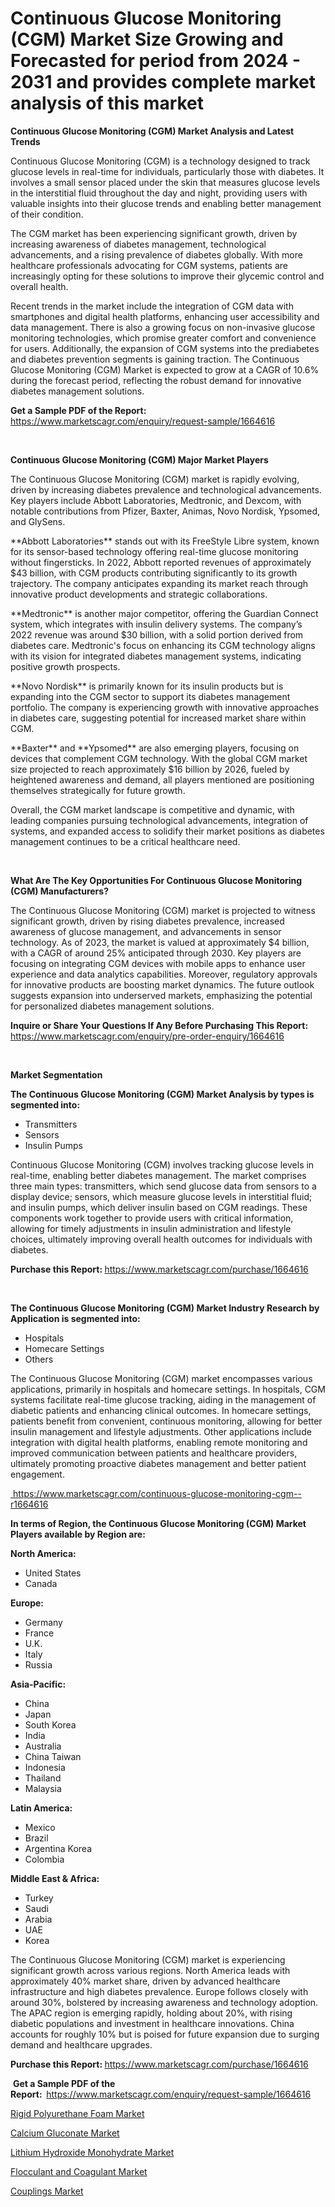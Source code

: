 <p><h1>Continuous Glucose Monitoring (CGM) Market Size Growing and Forecasted for period from 2024 - 2031 and provides complete market analysis of this market</h1></p><p><strong>Continuous Glucose Monitoring (CGM) Market Analysis and Latest Trends</strong></p>
<p><p>Continuous Glucose Monitoring (CGM) is a technology designed to track glucose levels in real-time for individuals, particularly those with diabetes. It involves a small sensor placed under the skin that measures glucose levels in the interstitial fluid throughout the day and night, providing users with valuable insights into their glucose trends and enabling better management of their condition. </p><p>The CGM market has been experiencing significant growth, driven by increasing awareness of diabetes management, technological advancements, and a rising prevalence of diabetes globally. With more healthcare professionals advocating for CGM systems, patients are increasingly opting for these solutions to improve their glycemic control and overall health. </p><p>Recent trends in the market include the integration of CGM data with smartphones and digital health platforms, enhancing user accessibility and data management. There is also a growing focus on non-invasive glucose monitoring technologies, which promise greater comfort and convenience for users. Additionally, the expansion of CGM systems into the prediabetes and diabetes prevention segments is gaining traction. The Continuous Glucose Monitoring (CGM) Market is expected to grow at a CAGR of 10.6% during the forecast period, reflecting the robust demand for innovative diabetes management solutions.</p></p>
<p><strong>Get a Sample PDF of the Report:&nbsp;</strong> <a href="https://www.marketscagr.com/enquiry/request-sample/1664616?utm_campaign=1884&utm_medium=2&utm_source=Github&utm_content=ia&utm_term=09122024&utm_id=continuous-glucose-monitoring-cgm">https://www.marketscagr.com/enquiry/request-sample/1664616</a></p>
<p>&nbsp;</p>
<p><strong>Continuous Glucose Monitoring (CGM) Major Market Players</strong></p>
<p><p>The Continuous Glucose Monitoring (CGM) market is rapidly evolving, driven by increasing diabetes prevalence and technological advancements. Key players include Abbott Laboratories, Medtronic, and Dexcom, with notable contributions from Pfizer, Baxter, Animas, Novo Nordisk, Ypsomed, and GlySens.</p><p>**Abbott Laboratories** stands out with its FreeStyle Libre system, known for its sensor-based technology offering real-time glucose monitoring without fingersticks. In 2022, Abbott reported revenues of approximately $43 billion, with CGM products contributing significantly to its growth trajectory. The company anticipates expanding its market reach through innovative product developments and strategic collaborations.</p><p>**Medtronic** is another major competitor, offering the Guardian Connect system, which integrates with insulin delivery systems. The company’s 2022 revenue was around $30 billion, with a solid portion derived from diabetes care. Medtronic's focus on enhancing its CGM technology aligns with its vision for integrated diabetes management systems, indicating positive growth prospects.</p><p>**Novo Nordisk** is primarily known for its insulin products but is expanding into the CGM sector to support its diabetes management portfolio. The company is experiencing growth with innovative approaches in diabetes care, suggesting potential for increased market share within CGM.</p><p>**Baxter** and **Ypsomed** are also emerging players, focusing on devices that complement CGM technology. With the global CGM market size projected to reach approximately $16 billion by 2026, fueled by heightened awareness and demand, all players mentioned are positioning themselves strategically for future growth.</p><p>Overall, the CGM market landscape is competitive and dynamic, with leading companies pursuing technological advancements, integration of systems, and expanded access to solidify their market positions as diabetes management continues to be a critical healthcare need.</p></p>
<p>&nbsp;</p>
<p><strong>What Are The Key Opportunities For Continuous Glucose Monitoring (CGM) Manufacturers?</strong></p>
<p><p>The Continuous Glucose Monitoring (CGM) market is projected to witness significant growth, driven by rising diabetes prevalence, increased awareness of glucose management, and advancements in sensor technology. As of 2023, the market is valued at approximately $4 billion, with a CAGR of around 25% anticipated through 2030. Key players are focusing on integrating CGM devices with mobile apps to enhance user experience and data analytics capabilities. Moreover, regulatory approvals for innovative products are boosting market dynamics. The future outlook suggests expansion into underserved markets, emphasizing the potential for personalized diabetes management solutions.</p></p>
<p><strong>Inquire or Share Your Questions If Any Before Purchasing This Report:</strong> <a href="https://www.marketscagr.com/enquiry/pre-order-enquiry/1664616?utm_campaign=1884&utm_medium=2&utm_source=Github&utm_content=ia&utm_term=09122024&utm_id=continuous-glucose-monitoring-cgm">https://www.marketscagr.com/enquiry/pre-order-enquiry/1664616</a></p>
<p>&nbsp;</p>
<p><strong>Market Segmentation</strong></p>
<p><strong>The Continuous Glucose Monitoring (CGM) Market Analysis by types is segmented into:</strong></p>
<p><ul><li>Transmitters</li><li>Sensors</li><li>Insulin Pumps</li></ul></p>
<p><p>Continuous Glucose Monitoring (CGM) involves tracking glucose levels in real-time, enabling better diabetes management. The market comprises three main types: transmitters, which send glucose data from sensors to a display device; sensors, which measure glucose levels in interstitial fluid; and insulin pumps, which deliver insulin based on CGM readings. These components work together to provide users with critical information, allowing for timely adjustments in insulin administration and lifestyle choices, ultimately improving overall health outcomes for individuals with diabetes.</p></p>
<p><strong>Purchase this Report:&nbsp;</strong><a href="https://www.marketscagr.com/purchase/1664616?utm_campaign=1884&utm_medium=2&utm_source=Github&utm_content=ia&utm_term=09122024&utm_id=continuous-glucose-monitoring-cgm">https://www.marketscagr.com/purchase/1664616</a></p>
<p>&nbsp;</p>
<p><strong>The Continuous Glucose Monitoring (CGM) Market Industry Research by Application is segmented into:</strong></p>
<p><ul><li>Hospitals</li><li>Homecare Settings</li><li>Others</li></ul></p>
<p><p>The Continuous Glucose Monitoring (CGM) market encompasses various applications, primarily in hospitals and homecare settings. In hospitals, CGM systems facilitate real-time glucose tracking, aiding in the management of diabetic patients and enhancing clinical outcomes. In homecare settings, patients benefit from convenient, continuous monitoring, allowing for better insulin management and lifestyle adjustments. Other applications include integration with digital health platforms, enabling remote monitoring and improved communication between patients and healthcare providers, ultimately promoting proactive diabetes management and better patient engagement.</p></p>
<p><a href="https://www.marketscagr.com/continuous-glucose-monitoring-cgm--r1664616?utm_campaign=1884&utm_medium=2&utm_source=Github&utm_content=ia&utm_term=09122024&utm_id=continuous-glucose-monitoring-cgm">&nbsp;https://www.marketscagr.com/continuous-glucose-monitoring-cgm--r1664616</a></p>
<p><strong>In terms of Region, the Continuous Glucose Monitoring (CGM) Market Players available by Region are:</strong></p>
<p>
    <p> <strong> North America: </strong>
        <ul>
            <li>United States</li>
            <li>Canada</li>
        </ul>
        </p> 
    <p> <strong> Europe: </strong>
        <ul>
            <li>Germany</li>
            <li>France</li>
            <li>U.K.</li>
            <li>Italy</li>
            <li>Russia</li>
        </ul>
        </p> 
    <p> <strong> Asia-Pacific: </strong>
        <ul>
            <li>China</li>
            <li>Japan</li>
            <li>South Korea</li>
            <li>India</li>
            <li>Australia</li>
            <li>China Taiwan</li>
            <li>Indonesia</li>
            <li>Thailand</li>
            <li>Malaysia</li>
        </ul>
        </p> 
    <p> <strong> Latin America: </strong>
        <ul>
            <li>Mexico</li>
            <li>Brazil</li>
            <li>Argentina Korea</li>
            <li>Colombia</li>
        </ul>
        </p> 
    <p> <strong> Middle East & Africa: </strong>
        <ul>
            <li>Turkey</li>
            <li>Saudi</li>
            <li>Arabia</li>
            <li>UAE</li>
            <li>Korea</li>
        </ul>
    </p>
    </p>
<p><p>The Continuous Glucose Monitoring (CGM) market is experiencing significant growth across various regions. North America leads with approximately 40% market share, driven by advanced healthcare infrastructure and high diabetes prevalence. Europe follows closely with around 30%, bolstered by increasing awareness and technology adoption. The APAC region is emerging rapidly, holding about 20%, with rising diabetic populations and investment in healthcare innovations. China accounts for roughly 10% but is poised for future expansion due to surging demand and healthcare upgrades.</p></p>
<p><strong>Purchase this Report: </strong><a href="https://www.marketscagr.com/purchase/1664616?utm_campaign=1884&utm_medium=2&utm_source=Github&utm_content=ia&utm_term=09122024&utm_id=continuous-glucose-monitoring-cgm">https://www.marketscagr.com/purchase/1664616</a></p>
<p>&nbsp;<strong>Get a Sample PDF of the Report:&nbsp;&nbsp;</strong><a href="https://www.marketscagr.com/enquiry/request-sample/1664616?utm_campaign=1884&utm_medium=2&utm_source=Github&utm_content=ia&utm_term=09122024&utm_id=continuous-glucose-monitoring-cgm">https://www.marketscagr.com/enquiry/request-sample/1664616</a></p>
<p><strong></strong></p>
<p><p><a href="https://www.linkedin.com/pulse/comprehensive-growth-insights-rigid-polyurethane-foam-market-yh7me?utm_campaign=1884&utm_medium=2&utm_source=Github&utm_content=ia&utm_term=09122024&utm_id=continuous-glucose-monitoring-cgm">Rigid Polyurethane Foam Market</a></p><p><a href="https://www.linkedin.com/pulse/key-metrics-calcium-gluconate-market-report-size-growth-forecast-01lzc?utm_campaign=1884&utm_medium=2&utm_source=Github&utm_content=ia&utm_term=09122024&utm_id=continuous-glucose-monitoring-cgm">Calcium Gluconate Market</a></p><p><a href="https://www.linkedin.com/pulse/sales-channel-penetration-analysis-lithium-hydroxide-monohydrate-fqowc?utm_campaign=1884&utm_medium=2&utm_source=Github&utm_content=ia&utm_term=09122024&utm_id=continuous-glucose-monitoring-cgm">Lithium Hydroxide Monohydrate Market</a></p><p><a href="https://www.linkedin.com/pulse/in-depth-analysis-size-flocculant-coagulant-market-its-rapidgrowth-ye1ic?utm_campaign=1884&utm_medium=2&utm_source=Github&utm_content=ia&utm_term=09122024&utm_id=continuous-glucose-monitoring-cgm">Flocculant and Coagulant Market</a></p><p><a href="https://www.linkedin.com/pulse/impact-change-trends-global-couplings-market-surpassed-qpa9c?utm_campaign=1884&utm_medium=2&utm_source=Github&utm_content=ia&utm_term=09122024&utm_id=continuous-glucose-monitoring-cgm">Couplings Market</a></p></p>